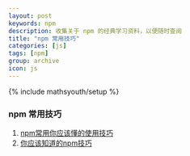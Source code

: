 ```yaml
---
layout: post
keywords: npm
description: 收集关于 npm 的经典学习资料，以便随时查阅
title: "npm 常用技巧"
categories: [js]
tags: [npm]
group: archive
icon: js
---
```

{% include mathsyouth/setup %}


### npm 常用技巧

1. [npm常用你应该懂的使用技巧](https://github.com/jiayisheji/blog/issues/5)
1. [你应该知道的npm技巧](https://github.com/chenxiaochun/blog/blob/master/article/%E4%BD%A0%E5%BA%94%E8%AF%A5%E7%9F%A5%E9%81%93%E7%9A%84npm%E6%8A%80%E5%B7%A7.md)

